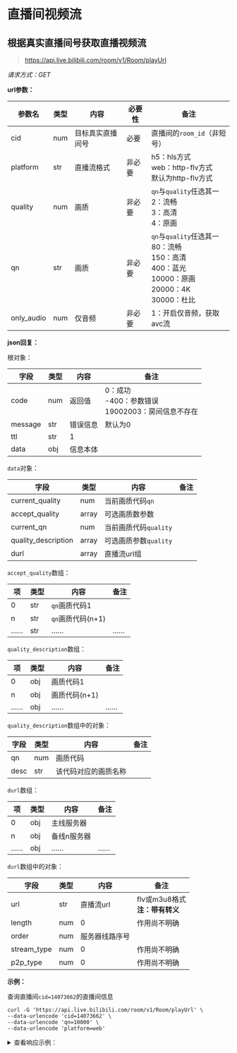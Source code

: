 # 直播间视频流

## 根据真实直播间号获取直播视频流

> https://api.live.bilibili.com/room/v1/Room/playUrl

*请求方式：GET*

**url参数：**

| 参数名 | 类型 | 内容        | 必要性 | 备注 |
| ------ | ---- | ----------- | ------ | ---- |
| cid    | num  | 目标真实直播间号 | 必要   |  直播间的`room_id`（非短号）  |
| platform    | str  | 直播流格式 | 非必要   |  h5：hls方式<br />web：http-flv方式<br />默认为http-flv方式  |
| quality    | num  | 画质 | 非必要   |  `qn`与`quality`任选其一<br />2：流畅<br />3：高清<br />4：原画  |
| qn    | str  | 画质 | 非必要   |  `qn`与`quality`任选其一<br />80：流畅<br />150：高清<br />400：蓝光<br />10000：原画<br />20000：4K<br />30000：杜比  |
| only_audio    | num  | 仅音频 | 非必要   |  1：开启仅音频，获取avc流  |

**json回复：**

根对象：

| 字段    | 类型 | 内容     | 备注                        |
| ------- | ---- | -------- | --------------------------- |
| code    | num  | 返回值   | 0：成功<br />-400：参数错误<br />19002003：房间信息不存在 |
| message | str  | 错误信息 | 默认为0                     |
| ttl | str  |  1 |                      |
| data    | obj  | 信息本体 |                             |


`data`对象：

| 字段           | 类型 | 内容          | 备注                     |
| -------------- | ---- | ------------- | ------------------------ |
| current_quality         | num  | 当前画质代码`qn` |                    |
| accept_quality         | array | 可选画质数参数 |                    |
| current_qn         | num  | 当前画质代码`quality` |                          |
| quality_description        | array | 可选画质参数`quality` |                 |
| durl        | array | 直播流url组 |                 |

`accept_quality`数组：

| 项   | 类型 | 内容              | 备注 |
| ---- | ---- | ----------------- | ---- |
| 0    | str  | `qn`画质代码1     |      |
| n    | str  | `qn`画质代码(n+1) |      |
| ……   | str  | ……                | ……   |

`quality_description`数组：

| 项   | 类型 | 内容          | 备注 |
| ---- | ---- | ------------- | ---- |
| 0    | obj  | 画质代码1     |      |
| n    | obj  | 画质代码(n+1) |      |
| ……   | obj  | ……            | ……   |

`quality_description`数组中的对象：

| 字段 | 类型 | 内容                 | 备注 |
| ---- | ---- | -------------------- | ---- |
| qn   | num  | 画质代码             |      |
| desc | str  | 该代码对应的画质名称 |      |

`durl`数组：

| 项   | 类型 | 内容        | 备注 |
| ---- | ---- | ----------- | ---- |
| 0    | obj  | 主线服务器  |      |
| n    | obj  | 备线n服务器 |      |
| ……   | obj  | ……          | ……   |

`durl`数组中的对象：

| 字段           | 类型 | 内容          | 备注                     |
| -------------- | ---- | ------------- | ------------------------ |
| url           | str | 直播流url          | flv或m3u8格式<br />**注：带有转义** |
| length           | num | 0         | 作用尚不明确 |
| order           | num | 服务器线路序号   |                      |
| stream_type           | num | 0         | 作用尚不明确 |
| p2p_type           | num | 0         | 作用尚不明确 |

**示例：**

查询直播间`cid=14073662`的直播间信息

```shell
curl -G 'https://api.live.bilibili.com/room/v1/Room/playUrl' \
--data-urlencode 'cid=14073662' \
--data-urlencode 'qn=10000' \
--data-urlencode 'platform=web'
```

<details>
<summary>查看响应示例：</summary>

```json
{
  "code": 0,
  "message": "0",
  "ttl": 1,
  "data": {
    "current_quality": 3,
    "accept_quality": [
      "4",
      "3",
      "2"
    ],
    "current_qn": 3,
    "quality_description": [
      {
        "qn": 4,
        "desc": "原画"
      },
      {
        "qn": 3,
        "desc": "高清"
      },
      {
        "qn": 2,
        "desc": "流畅"
      }
    ],
    "durl": [
      {
        "url": "https://d1--cn-gotcha04.bilivideo.com/live-bvc/601131/live_14073662_bs_3699814_1500.flv?cdn=cn-gotcha04&expires=1602496530&len=0&oi=1939228219&pt=&qn=150&trid=e6540d81a5d04c2ea459c46ebe77472a&sigparams=cdn,expires,len,oi,pt,qn,trid&sign=20e4ac695fbdd1d11d5dac4f93caa783&ptype=0&src=9&sl=1&order=1",
        "length": 0,
        "order": 1,
        "stream_type": 0,
        "p2p_type": 0
      },
      {
        "url": "https://d1--cn-gotcha01.bilivideo.com/live-bvc/757951/live_14073662_bs_3699814_1500.flv?cdn=cn-gotcha01&expires=1602496530&len=0&oi=1939228219&pt=&qn=150&trid=e6540d81a5d04c2ea459c46ebe77472a&sigparams=cdn,expires,len,oi,pt,qn,trid&sign=9deea67bb9e9c1f0fa3886a34aa09473&ptype=0&src=9&sl=1&order=2",
        "length": 0,
        "order": 2,
        "stream_type": 0,
        "p2p_type": 0
      },
      {
        "url": "https://d1--cn-gotcha04.bilivideo.com/live-bvc/982058/live_14073662_bs_3699814_1500.flv?cdn=cn-gotcha04&expires=1602496530&len=0&oi=1939228219&pt=&qn=150&trid=e6540d81a5d04c2ea459c46ebe77472a&sigparams=cdn,expires,len,oi,pt,qn,trid&sign=8753b270960034660184d975d86c0161&ptype=0&src=9&sl=1&order=3",
        "length": 0,
        "order": 3,
        "stream_type": 0,
        "p2p_type": 0
      },
      {
        "url": "https://d1--cn-gotcha04.bilivideo.com/live-bvc/139554/live_14073662_bs_3699814_1500.flv?cdn=cn-gotcha04&expires=1602496530&len=0&oi=1939228219&pt=&qn=150&trid=e6540d81a5d04c2ea459c46ebe77472a&sigparams=cdn,expires,len,oi,pt,qn,trid&sign=cf93474e923c9ba8288c45d954f81045&ptype=0&src=9&sl=1&order=4",
        "length": 0,
        "order": 4,
        "stream_type": 0,
        "p2p_type": 0
      }
    ]
  }
}
```

</details>
